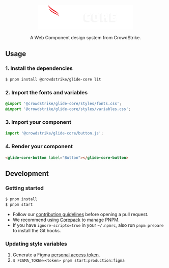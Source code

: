 <div align="center">
  <a href="https://glide-core.crowdstrike-ux.workers.dev">
    <img src="https://github.com/CrowdStrike/glide-core/blob/main/.github/glide-core.png?raw=true" alt="Glide Core logo" width="300" />
  </a>

  <p align="center"> 
    A Web Component design system from CrowdStrike.
  </p>
</div>

## Usage

### 1. Install the dependencies

```bash
$ pnpm install @crowdstrike/glide-core lit
```

### 2. Import the fonts and variables

```css
@import '@crowdstrike/glide-core/styles/fonts.css';
@import '@crowdstrike/glide-core/styles/variables.css';
```

### 3. Import your component

```js
import '@crowdstrike/glide-core/button.js';
```

### 4. Render your component

```html
<glide-core-button label="Button"></glide-core-button>
```

## Development

### Getting started

```bash
$ pnpm install
$ pnpm start
```

- Follow our [contribution guidelines](./CONTRIBUTING.md) before opening a pull request.
- We recommend using [Corepack](https://pnpm.io/installation#using-corepack) to manage PNPM.
- If you have `ignore-scripts=true` in your `~/.npmrc`, also run `pnpm prepare` to install the Git hooks.

### Updating style variables

1. Generate a Figma [personal access token](https://help.figma.com/hc/en-us/articles/8085703771159-Manage-personal-access-tokens).
1. `$ FIGMA_TOKEN=<token> pnpm start:production:figma`
